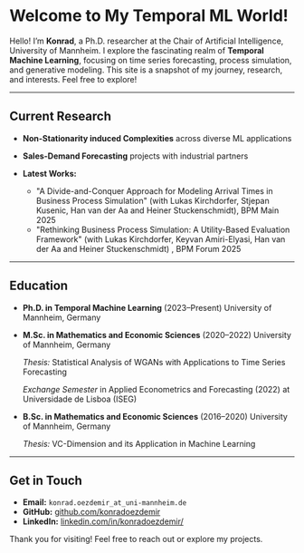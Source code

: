 # Welcome to My Temporal ML World!

Hello! I’m **Konrad**, a Ph.D. researcher at the Chair of Artificial Intelligence, University of Mannheim. I explore the fascinating realm of **Temporal Machine Learning**, focusing on time series forecasting, process simulation, and generative modeling. This site is a snapshot of my journey, research, and interests. Feel free to explore!

---

## Current Research

* **Non-Stationarity induced Complexities** across diverse ML applications
* **Sales-Demand Forecasting** projects with industrial partners
* **Latest Works:**

  * "A Divide-and-Conquer Approach for Modeling Arrival Times in Business Process Simulation" (with Lukas Kirchdorfer, Stjepan Kusenic, Han van der Aa and Heiner Stuckenschmidt), BPM Main 2025
  * "Rethinking Business Process Simulation: A Utility-Based Evaluation Framework" (with Lukas Kirchdorfer, Keyvan Amiri-Elyasi, Han van der Aa and Heiner Stuckenschmidt) , BPM Forum 2025

---

## Education

* **Ph.D. in Temporal Machine Learning** (2023–Present)
  University of Mannheim, Germany

* **M.Sc. in Mathematics and Economic Sciences** (2020–2022)
  University of Mannheim, Germany
  
  *Thesis:* Statistical Analysis of WGANs with Applications to Time Series Forecasting
  
  *Exchange Semester* in Applied Econometrics and Forecasting (2022) at Universidade de Lisboa (ISEG)
  
* **B.Sc. in Mathematics and Economic Sciences** (2016–2020)
  University of Mannheim, Germany
  
  *Thesis:* VC-Dimension and its Application in Machine Learning
  
---

## Get in Touch

* **Email:** `konrad.oezdemir_at_uni-mannheim.de`
* **GitHub:** [github.com/konradoezdemir](https://github.com/konradoezdemir)
* **LinkedIn:** [linkedin.com/in/konradoezdemir/](https://www.linkedin.com/in/konradoezdemir/)

Thank you for visiting! Feel free to reach out or explore my projects.
